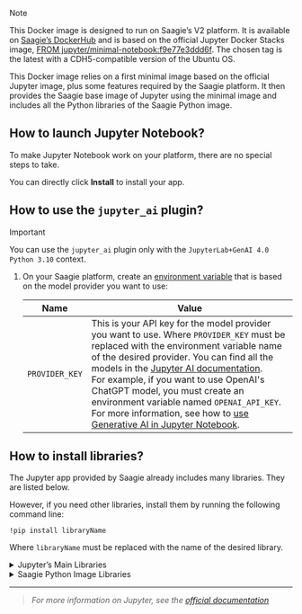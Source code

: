 > [!NOTE] 
> This Docker image is designed to run on Saagie’s V2 platform. It is available on <a href="https://hub.docker.com/r/saagie/jupyter-python-nbk" target="_blank">Saagie’s DockerHub</a> and is based on the official Jupyter Docker Stacks image, <a href="https://hub.docker.com/r/jupyter/minimal-notebook/" target="_blank">FROM jupyter/minimal-notebook:f9e77e3ddd6f</a>. The chosen tag is the latest with a CDH5-compatible version of the Ubuntu OS.
> 
> This Docker image relies on a first minimal image based on the official Jupyter image, plus some features required by the Saagie platform. It then provides the Saagie base image of Jupyter using the minimal image and includes all the Python libraries of the Saagie Python image.

## How to launch Jupyter Notebook?

To make Jupyter Notebook work on your platform, there are no special steps to take.

You can directly click **Install** to install your app.

## How to use the `jupyter_ai` plugin?

> [!IMPORTANT] 
> You can use the `jupyter_ai` plugin only with the `JupyterLab+GenAI 4.0 Python 3.10` context.

1. On your Saagie platform, create an <a href="https://docs.saagie.io/user/latest/data-team/projects-module/projects/managing-environment-variables#creating-environment-variables" target="_blank">environment variable</a> that is based on the model provider you want to use:

    | Name           | Value                                                                                                                                                                                                                                                                                                                                                                                                                                                                                                                                                                                                  | 
    |--------------------------------------------------------------------------------------------------------------------------------------------------------------------------------------------------------------------------------------------------------------------------------------------------------------------------------------------------------------------------------------------------------------------------------------------------------------------------------------------------------------------------------------------------------------------------------------------------------|-------------------------------------------------------------------------------------------------------------------------------------------------------------------------------------------------------------------------------------------------------------------------------------------------------------------------------------------------------------------------------------------------------------------------------------------------------------------------------------------------------------------------------------------------------------------------------------------|
    | `PROVIDER_KEY` | This is your API key for the model provider you want to use. Where `PROVIDER_KEY` must be replaced with the environment variable name of the desired provider. You can find all the models in the <a href="https://jupyter-ai.readthedocs.io/en/latest/users/index.html#model-providers" target="_blank">Jupyter AI documentation</a>.<br/>For example, if you want to use OpenAI's ChatGPT model, you must create an environment variable named `OPENAI_API_KEY`. For more information, see how to <a href="https://docs.saagie.io/user/latest/how-to/notebooks/python-with-gen-ai" target="_blank">use Generative AI in Jupyter Notebook</a>. |


## How to install libraries?

The Jupyter app provided by Saagie already includes many libraries. They are listed below. 

However, if you need other libraries, install them by running the following command line:

```
!pip install libraryName
```
Where `libraryName` must be replaced with the name of the desired library. 

<details>

<summary>Jupyter’s Main Libraries</summary>

| Category            | Library Name                                                                     |
|---------------------|----------------------------------------------------------------------------------|
| Data Processing     | - `numpy`<br/>- `scipy`<br/>- `pandas`                                                 |
| Machine Learning    | - `sklearn`<br/>- `keras`<br/>- `statsmodel`<br/>- `networkx` |
| Data Visualisation  | - `skimage`<br/>- `matplotlib`<br/>- `bokeh`<br/>- `mpld3`<br/>- `folium`                  |
| Database connection | - `pyodbc`<br/>- `hdfs`<br/>- `impyla`<br/>- `ibis-framework`<br/>- `SQLAlchemy`<br/>- `pymongo` |
| Utils               | - `ipywidgets`<br/>- `fiona`<br/>- `shapely`                                           |
</details>

<details>

<summary>Saagie Python Image Libraries</summary>

- `addok`
- `apiclient`
- `automl` / `auto-sklearn`
- `beautifulsoup4`
- `bokeh`
- `bs4`
- `confluent-kafka`
- `crypto`
- `cython`
- `django`
- `dryscrape`
- `elasticsearch`
- `excel`
- `fastparquet`
- `fiona`
- `folium`
- `gensim`
- `geopandas`
- `geopy`
- `graphviz`
- `h5py`
- `hdfs[avro,dataframe,kerberos]`
- `ibis-framework`
- `imbalanced-learn`
- `impyla`
- `ipywidgets`
- `jellyfish`
- `joblib`
- `kafka-python`
- `keras`
- `lime`
- `llvmlite`
- `lxml`
- `matplotlib`
- `mpld3`
- `mysql-connector`
- `neo4j-driver`
- `networkx`
- `nltk`
- `numba`
- `numpy`
- `opencv-python`
- `openpyxl`
- `pandas`
- `pdfminer.six`
- `psycopg2`
- `pybrain`
- `pycrypto`
- `pycurl`
- `pydotplus`
- `pymongo`
- `pyodbc`
- `pyshp`
- `pytesseract`
- `python-levenshtein`
- `requests-kerberos`
- `scikit-image`
- `scikit-learn`
- `scipy`
- `scrapy`
- `seaborn`
- `setuptools`
- `shap`
- `shapely`
- `simplejson`
- `six`
- `spacy`
- `SQLAlchemy`
- `statsmodels`
- `tabula-py`
- `tensorflow`
- `tensorflow-gpu`
- `textract`
- `Theano`
- `thrift-sasl`
- `tika`
- `tokenizer`
- `torch`
- `torchvision`
- `tpot`
- `umap-learn`
- `wand`
- `xgboost`
- `xlwt`

</details>

***
> _For more information on Jupyter, see the <a href="https://docs.jupyter.org/en/latest/" target="_blank">official documentation</a>_


<!-- ## How to build the image in local?

You can build the image with Gradle or Docker.
- Gradle builds take place at the root of the project.
- Docker builds take place in the technology specific directory.

### Using the Gradle Build

This Gradle build is based on our [technology plugin](https://github.com/saagie/technologies-plugin). To build the image in local with it, follow the steps below.

1. Build the project. 
   1. Navigate to the root of the project.
   2. Run the following line of code:
      ```
      ./gradlew :jupyter-base:buildImage
      ```
2. **OPTIONAL**: Test the image by running the following line of code:
    ```
    ./gradlew :jupyter-base:testImage
    ```

### Using Docker Commands

To build the image in local with Docker commands, follow the steps below.

1. Navigate to the technology version subdirectory `technologies/app/jupyter/jupyter-minimal`:
    ```bash
    cd technologies/app/jupyter/jupyter-minimal
    ```
2. Run the following command:
    ```bash
    docker build -t saagie/jupyter-python-nbk:v2-minimal .
    ```
   It builds your intermediate minimal image.
3. Navigate to the technology version subdirectory `technologies/app/jupyter/jupyter-base`:
    ```bash
    cd ../jupyter-base
    ```
4. Run the following command:
    ```bash
    docker build --build-arg BASE_CONTAINER=saagie/jupyter-python-nbk:v2-minimal -t saagie/jupyter-python-nbk:v2-app .
    ```

## How to run the image?

### On Saagie's Platform 

This container is designed to run on Saagie’s platform. For more information, see our [SDK documentation](https://docs.saagie.io/user/latest/developer/sdk/).

### On Your Local Machine

You can also run this image outside Saagie. This use case can be useful mainly for development and testing. However, please note that we are unable to provide support for images that are run outside of your Saagie platform.

1. Run the following command. It will launch a Docker container with the Jupyter version and configurations that you want to use.
    ```bash
    docker run --rm -p 18888:8888 --name jupyter \
    -v /path/to/persistent/folder/jupyter-workdir:/notebooks-dir \
    saagie/jupyter-python-nbk:v2-app
    ```
   Where:
   - Port `8888` must be mapped to the port you will use on the host side. For example, `18888`.
   - The `SAAGIE_BASE_PATH` environment variable is **optional** when you run the app manually.
   - The `-v /path/to/persistent/folder/jupyter-workdir:/notebooks-dir` parameter is **optional**. It mounts the local directory `/path/to/persistent/folder/jupyter-workdir` on the host into the directory `/notebooks-dir` inside the container. This allows you to keep data between container runs, such as Jupyter notebooks and files. If you need to use this parameter, you must:
     - Create your local directory with `mkdir -p /path/to/persistent/folder/jupyter-workdir`.
     - Make Jovyan, the default Jupyter Notebook user, the owner of this directory with `chown -R 1000:1000 /path/to/persistent/folder/jupyter-workdir`.
2. Access your local image at `http://localhost:18888`. -->